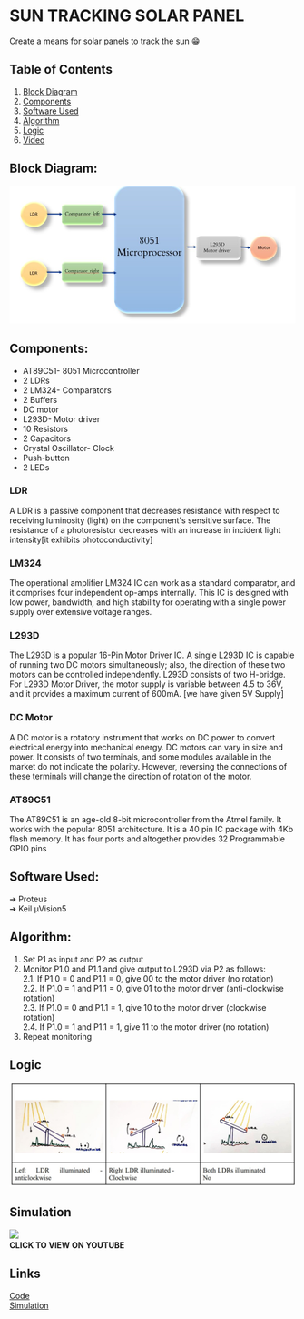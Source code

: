 # SUN TRACKING SOLAR PANEL 
 Create a means for solar panels to track the sun :grin:

## Table of Contents
1. [Block Diagram](#block-diagram)
2. [Components](#components)
3. [Software Used](#software-used)
4. [Algorithm](#algorithm)
5. [Logic](#logic)
6. [Video](#simulation)
## Block Diagram:
![Block Diagram](https://github.com/avaneesh2001/SUN-TRACKING-SOLAR-PANEL/blob/main/block_diagram.jpg)

## Components:
- AT89C51- 8051 Microcontroller
- 2 LDRs
- 2 LM324- Comparators
- 2 Buffers
- DC motor
- L293D- Motor driver
- 10 Resistors
- 2 Capacitors
- Crystal Oscillator- Clock
- Push-button
- 2 LEDs

### LDR
A LDR is a passive component that decreases resistance with respect to receiving luminosity (light) on the component's sensitive surface. The resistance of a photoresistor decreases with an increase in incident
light intensity[it exhibits photoconductivity]
### LM324
The operational amplifier LM324 IC can work as a standard comparator, and it comprises four independent op-amps internally. This IC is designed with low power, bandwidth, and high stability for operating with a single power supply over extensive voltage ranges.
### L293D
The L293D is a popular 16-Pin Motor Driver IC. A single L293D IC is capable of running two DC motors simultaneously; also, the direction of these two motors can be controlled independently. L293D consists of two H-bridge. For L293D Motor Driver, the motor supply is variable between 4.5 to 36V, and it provides a maximum current of 600mA. [we have given 5V Supply]
### DC Motor
A DC motor is a rotatory instrument that works on DC power to convert electrical energy into mechanical energy. DC motors can vary in size and power. It consists of two terminals, and some modules available in the market do not indicate the polarity. However, reversing the connections of these terminals will change the direction of rotation of the motor.
### AT89C51
The AT89C51 is an age-old 8-bit microcontroller from the Atmel family. It works with the popular 8051 architecture. It is a 40 pin IC package with 4Kb flash memory. It has four ports and altogether provides 32 Programmable GPIO pins
## Software Used:
➔ Proteus\
➔ Keil μVision5

## Algorithm:
1. Set P1 as input and P2 as output
2. Monitor P1.0 and P1.1 and give output to L293D via P2 as follows:\
    2.1. If P1.0 = 0 and P1.1 = 0, give 00 to the motor driver (no rotation)\
    2.2. If P1.0 = 1 and P1.1 = 0, give 01 to the motor driver (anti-clockwise rotation)\
    2.3. If P1.0 = 0 and P1.1 = 1, give 10 to the motor driver (clockwise rotation)\
    2.4. If P1.0 = 1 and P1.1 = 1, give 11 to the motor driver (no rotation)
3. Repeat monitoring

## Logic
![Logic](https://github.com/avaneesh2001/SUN-TRACKING-SOLAR-PANEL/blob/main/logic.jpg)

## Simulation
[<img src="https://img.youtube.com/vi/hjItBgSOXT4/hqdefault.jpg" >](https://youtu.be/hjItBgSOXT4 "Video of simulation")\
**CLICK TO VIEW ON YOUTUBE**
## Links
[Code](https://github.com/avaneesh2001/SUN-TRACKING-SOLAR-PANEL/blob/main/sun_tracking_code.asm)\
[Simulation](https://github.com/avaneesh2001/SUN-TRACKING-SOLAR-PANEL/blob/main/sun_track_sim.pdsprj)